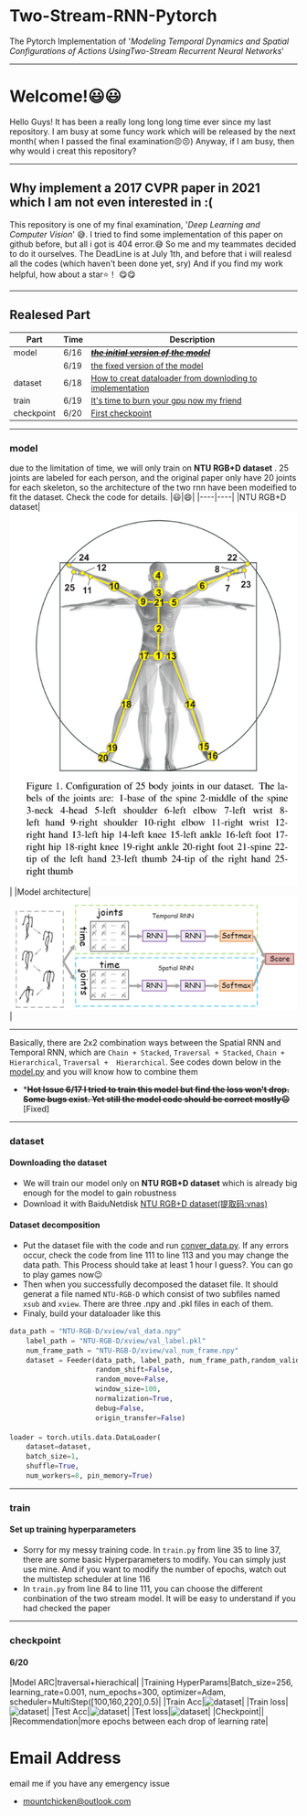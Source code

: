 # Two-Stream-RNN-Pytorch
The Pytorch Implementation of '*Modeling Temporal Dynamics and Spatial Configurations of Actions UsingTwo-Stream Recurrent Neural Networks*'

****
# Welcome!😃😃
Hello Guys! It has been a really long long long time ever since my last repository. I am busy at some funcy work which will be released by the next month( when I passed the final examination😣😣) Anyway, if I am busy, then why would i creat this repository?

****
## Why implement a 2017 CVPR paper in 2021 which I am not even interested in :(
This repository is one of my final examination, '*Deep Learning and Computer Vision*' 😅. I tried to find some implementation of this paper on github before, but all i got is 404 error.😅 So me and my teammates decided to do it ourselves. The DeadLine is at July 1th, and before that i will realesd all the codes (which haven't been done yet, sry) And if you find my work helpful, how about a star⭐！ 😋😋

****
## Realesed Part
|Part|Time|Description|
|----|----|----|
|model|6/16|[***~~the initial version of the model~~***](./model.py)|
||6/19|[the fixed version of the model](./model.py)|
|dataset|6/18|[How to creat dataloader from downloding to implementation](#dataset)|
|train|6/19|[It's time to burn your gpu now my friend](#train)|
|checkpoint|6/20|[First checkpoint](#checkpoint)|
****
### model
due to the limitation of time, we will only train on __NTU RGB+D dataset__ . 25 joints are labeled for each person, and the original paper only have 20 joints for each skeleton, so the architecture of the two rnn have been modeified to fit the dataset. Check the code for details.
|😃|😄|
|----|----|
|NTU RGB+D dataset|![dataset](./github/dataset.png)|
|Model architecture|![model](./github/model.png)|
****
Basically, there are 2x2 combination ways between the Spatial RNN and Temporal RNN, which are `Chain + Stacked`, `Traversal + Stacked`, `Chain + Hierarchical`, `Traversal +  Hierarchical`. See codes down below in the [model.py](./model.py) and you will know how to combine them
- ***~~**Hot Issue 6/17** I tried to train this model but find the loss won't drop. Some bugs exist. Yet still the model code should be correct mostly😐~~** [Fixed]
****
### dataset
#### Downloading the dataset
- We will train our model only on __NTU RGB+D dataset__ which is already big enough for the model to gain robustness
- Download it with BaiduNetdisk [NTU RGB+D dataset(提取码:vnas)](https://pan.baidu.com/s/1E_rq-LK7ENoodvqtDZQ-dg)
#### Dataset decomposition
- Put the dataset file with the code and run [conver_data.py](./convert_data.py). If any errors occur, check the code from line 111 to line 113 and you may
change the data path. This Process should take at least 1 hour I guess?. You can go to play games now😉
- Then when you successfully decomposed the dataset file. It should generat a file named `NTU-RGB-D` which consist of two subfiles named
`xsub` and `xview`. There are three .npy and .pkl files in each of them.
- Finaly, build your dataloader like this
```python
data_path = "NTU-RGB-D/xview/val_data.npy"
    label_path = "NTU-RGB-D/xview/val_label.pkl"
    num_frame_path = "NTU-RGB-D/xview/val_num_frame.npy"
    dataset = Feeder(data_path, label_path, num_frame_path,random_valid_choose=False,
                     random_shift=False,
                     random_move=False,
                     window_size=100,
                     normalization=True,
                     debug=False,
                     origin_transfer=False)
                     
loader = torch.utils.data.DataLoader(
    dataset=dataset,
    batch_size=1,
    shuffle=True,
    num_workers=8, pin_memory=True)
```
****
### train
#### Set up training hyperparameters
- Sorry for my messy training code. In `train.py` from line 35 to line 37, there are some basic Hyperparameters to modify. You can simply just use mine. And if you want
to modify the number of epochs, watch out the multistep scheduler at line 116
- In `train.py` from line 84 to line 111, you can choose the different conbination of the two stream model. It will be easy to understand if you had checked the paper
****
### checkpoint
#### 6/20
|Model ARC|traversal+hierachical|
|Training HyperParams|Batch_size=256, learning_rate=0.001, num_epochs=300, optimizer=Adam, scheduler=MultiStep([100,160,220],0.5)|
|Train Acc|![dataset](./github/acctrain1.png)|
|Train loss|![dataset](./github/losstrain1.png)|
|Test Acc|![dataset](./github/acctest1.png)|
|Test loss|![dataset](./github/losstest1.png)|
|Checkpoint||
|Recommendation|more epochs between each drop of learning rate|
# Email Address
email me if you have any emergency issue
- mountchicken@outlook.com
